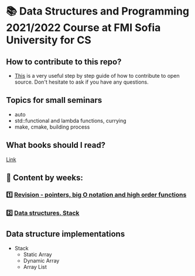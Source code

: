 # :books: Data Structures and Programming 2021/2022 Course at FMI Sofia University for CS

## How to contribute to this repo?
- [This](https://www.dataschool.io/how-to-contribute-on-github/) is a very useful step by step guide of how to contribute to open source. Don't hesitate to ask if you have any questions.

## Topics for small seminars
 - auto
 - std::functional and lambda functions, currying
 - make, cmake, building process

## What books should I read?
[Link](https://github.com/semerdzhiev/Reading-Lists/blob/master/Algorithms.adoc)

## :pushpin: Content by weeks: 
### 1️⃣ [Revision - pointers, big O notation and high order functions](./week1) 
### 2️⃣ [Data structures. Stack](./week2) 

## Data structure implementations
 - Stack
    - Static Array
    - Dynamic Array
    - Array List
